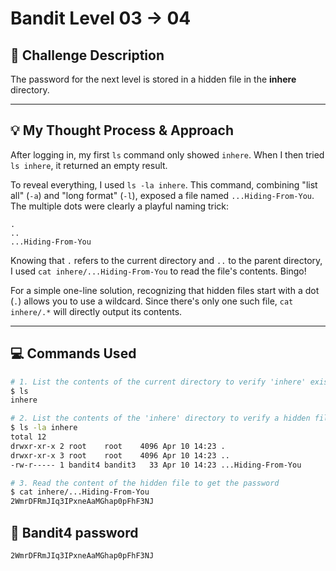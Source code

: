 # Bandit Level 03 → 04

## 🎯 Challenge Description

The password for the next level is stored in a hidden file in the **inhere** directory.

---

## 💡 My Thought Process & Approach

After logging in, my first `ls` command only showed `inhere`.
When I then tried `ls inhere`, it returned an empty result.

To reveal everything, I used `ls -la inhere`.
This command, combining "list all" (`-a`) and "long format" (`-l`),
exposed a file named `...Hiding-From-You`. The multiple dots were clearly a playful naming trick:
```
.
..
...Hiding-From-You
```

Knowing that `.` refers to the current directory and `..` to the parent directory,
I used `cat inhere/...Hiding-From-You` to read the file's contents. Bingo!

For a simple one-line solution, recognizing that hidden files start with a dot (`.`) allows you to use a wildcard.
Since there's only one such file, `cat inhere/.*` will directly output its contents.

---

## 💻 Commands Used

```bash
# 1. List the contents of the current directory to verify 'inhere' exists
$ ls
inhere

# 2. List the contents of the 'inhere' directory to verify a hidden file exists
$ ls -la inhere
total 12
drwxr-xr-x 2 root    root    4096 Apr 10 14:23 .
drwxr-xr-x 3 root    root    4096 Apr 10 14:23 ..
-rw-r----- 1 bandit4 bandit3   33 Apr 10 14:23 ...Hiding-From-You

# 3. Read the content of the hidden file to get the password
$ cat inhere/...Hiding-From-You
2WmrDFRmJIq3IPxneAaMGhap0pFhF3NJ
```

## 🔑 Bandit4 password
```
2WmrDFRmJIq3IPxneAaMGhap0pFhF3NJ
```


